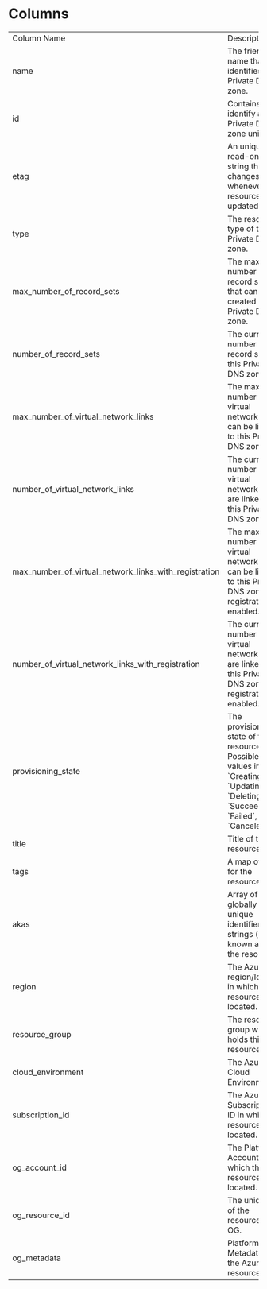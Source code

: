# Columns  

<table>
	<tr><td>Column Name</td><td>Description</td></tr>
	<tr><td>name</td><td>The friendly name that identifies the Private DNS zone.</td></tr>
	<tr><td>id</td><td>Contains ID to identify a Private DNS zone uniquely.</td></tr>
	<tr><td>etag</td><td>An unique read-only string that changes whenever the resource is updated.</td></tr>
	<tr><td>type</td><td>The resource type of the Private DNS zone.</td></tr>
	<tr><td>max_number_of_record_sets</td><td>The maximum number of record sets that can be created in this Private DNS zone.</td></tr>
	<tr><td>number_of_record_sets</td><td>The current number of record sets in this Private DNS zone.</td></tr>
	<tr><td>max_number_of_virtual_network_links</td><td>The maximum number of virtual networks that can be linked to this Private DNS zone.</td></tr>
	<tr><td>number_of_virtual_network_links</td><td>The current number of virtual networks that are linked to this Private DNS zone.</td></tr>
	<tr><td>max_number_of_virtual_network_links_with_registration</td><td>The maximum number of virtual networks that can be linked to this Private DNS zone with registration enabled.</td></tr>
	<tr><td>number_of_virtual_network_links_with_registration</td><td>The current number of virtual networks that are linked to this Private DNS zone with registration enabled.</td></tr>
	<tr><td>provisioning_state</td><td>The provisioning state of the resource. Possible values include: `Creating`, `Updating`, `Deleting`, `Succeeded`, `Failed`, `Canceled`.</td></tr>
	<tr><td>title</td><td>Title of the resource.</td></tr>
	<tr><td>tags</td><td>A map of tags for the resource.</td></tr>
	<tr><td>akas</td><td>Array of globally unique identifier strings (also known as) for the resource.</td></tr>
	<tr><td>region</td><td>The Azure region/location in which the resource is located.</td></tr>
	<tr><td>resource_group</td><td>The resource group which holds this resource.</td></tr>
	<tr><td>cloud_environment</td><td>The Azure Cloud Environment.</td></tr>
	<tr><td>subscription_id</td><td>The Azure Subscription ID in which the resource is located.</td></tr>
	<tr><td>og_account_id</td><td>The Platform Account ID in which the resource is located.</td></tr>
	<tr><td>og_resource_id</td><td>The unique ID of the resource in OG.</td></tr>
	<tr><td>og_metadata</td><td>Platform Metadata of the Azure resource.</td></tr>
</table>